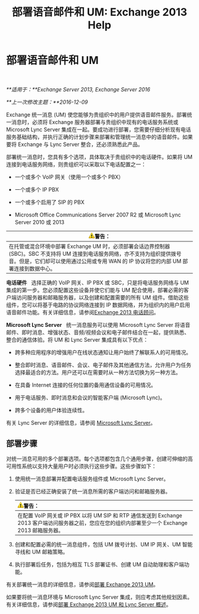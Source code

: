 ﻿---
title: '部署语音邮件和 UM: Exchange 2013 Help'
TOCTitle: 部署语音邮件和 UM
ms:assetid: 3df61b62-a1e4-41fb-969c-319189ae4e42
ms:mtpsurl: https://technet.microsoft.com/zh-cn/library/JJ673519(v=EXCHG.150)
ms:contentKeyID: 50490358
ms.date: 01/11/2018
mtps_version: v=EXCHG.150
ms.translationtype: HT
---

# 部署语音邮件和 UM

 

_**适用于：**Exchange Server 2013, Exchange Server 2016_

_**上一次修改主题：**2016-12-09_

Exchange 统一消息 (UM) 使您能够为贵组织中的用户提供语音邮件服务。部署统一消息时，必须将 Exchange 服务器部署与贵组织中现有的电话服务系统或 Microsoft Lync Server 集成在一起。要成功进行部署，您需要仔细分析现有电话服务基础结构，并执行正确的计划步骤来部署和管理统一消息中的语音邮件。如果要将 Exchange 与 Lync Server 整合，还必须熟悉此产品。

部署统一消息时，您具有多个选项，具体取决于贵组织中的电话硬件。如果将 UM 连接到电话服务网络，则贵组织可以采取以下电话配置之一：

  - 一个或多个 VoIP 网关（使用一个或多个 PBX）

  - 一个或多个 IP PBX

  - 一个或多个启用了 SIP 的 PBX

  - Microsoft Office Communications Server 2007 R2 或 Microsoft Lync Server 2010 或 2013

<table>
<thead>
<tr class="header">
<th><img src="images/JJ898581.warning(EXCHG.150).gif" title="警告" alt="警告" />警告：</th>
</tr>
</thead>
<tbody>
<tr class="odd">
<td>在托管或混合环境中部署 Exchange UM 时，必须部署会话边界控制器 (SBC)。SBC 不支持将 UM 连接到电话服务网络，亦不支持为组织提供拨号音。但是，它们却可以使用通过公用或专用 WAN 的 IP 协议将您的内部 UM 部署连接到数据中心。</td>
</tr>
</tbody>
</table>


**电话硬件**   选择正确的 VoIP 网关、IP PBX 或 SBC，只是将电话服务网络与 UM 集成的第一步。您必须配置这些设备并使它们能与 UM 配合使用，部署必需的客户端访问服务器和邮箱服务器，以及创建和配置需要的所有 UM 组件。借助这些组件，您可以将基于电路的协议网络连接到 IP 数据网络，并为组织内的用户启用语音邮件功能。有关详细信息，请参阅[Exchange 2013 电话顾问](telephony-advisor-for-exchange-2013-exchange-2013-help.md)。

**Microsoft Lync Server**   统一消息服务可以使用 Microsoft Lync Server 将语音邮件、即时消息、增强状态、音频/视频会议和电子邮件结合在一起，提供熟悉、整合的通信体验。将 UM 和 Lync Server 集成具有以下优点：

  - 跨多种应用程序的增强用户在线状态通知让用户始终了解联系人的可用情况。

  - 整合即时消息、语音邮件、会议、电子邮件及其他通信方法，允许用户为任务选择最适合的方法。用户还可以在需要时从一种方法切换为另一种方法。

  - 在具备 Internet 连接的任何位置的备用通信设备的可用情况。

  - 用于电话服务、即时消息和会议的智能客户端 (Microsoft Lync)。

  - 跨多个设备的用户体验连续性。

有关 Lync Server 的详细信息，请参阅 [Microsoft Lync Server](https://go.microsoft.com/fwlink/p/?linkid=265752)。

## 部署步骤

对统一消息可用的多个部署选项。每个选项都包含几个通用步骤，创建可伸缩的高可用性系统以支持大量用户时必须执行这些步骤。这些步骤如下：

1.  使用统一消息部署并配置电话服务组件或 Microsoft Lync Server。

2.  验证是否已经正确安装了统一消息所需的客户端访问和邮箱服务器。
    
    <table>
    <thead>
    <tr class="header">
    <th><img src="images/JJ898581.warning(EXCHG.150).gif" title="警告" alt="警告" />警告：</th>
    </tr>
    </thead>
    <tbody>
    <tr class="odd">
    <td>在配置 VoIP 网关或 IP PBX 以将 UM SIP 和 RTP 通信发送到 Exchange 2013 客户端访问服务器之前，您应在您的组织内部署至少一个 Exchange 2013 邮箱服务器。</td>
    </tr>
    </tbody>
    </table>


3.  创建和配置必需的统一消息组件，包括 UM 拨号计划、UM IP 网关、UM 智能寻线和 UM 邮箱策略。

4.  执行部署后任务，包括为相互 TLS 部署证书、创建 UM 自动助理和客户端功能。

有关部署统一消息的详细信息，请参阅[部署 Exchange 2013 UM](deploy-exchange-2013-um-exchange-2013-help.md)。

如果要将统一消息环境与 Microsoft Lync Server 集成，则应考虑其他规划因素。有关详细信息，请参阅[部署 Exchange 2013 UM 和 Lync Server 概述](deploying-exchange-2013-um-and-lync-server-overview-exchange-2013-help.md)。

